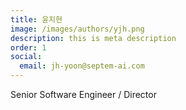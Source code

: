 ```yaml
---
title: 윤지현
image: /images/authors/yjh.png
description: this is meta description
order: 1
social:
  email: jh-yoon@septem-ai.com
---
```


Senior Software Engineer / Director
